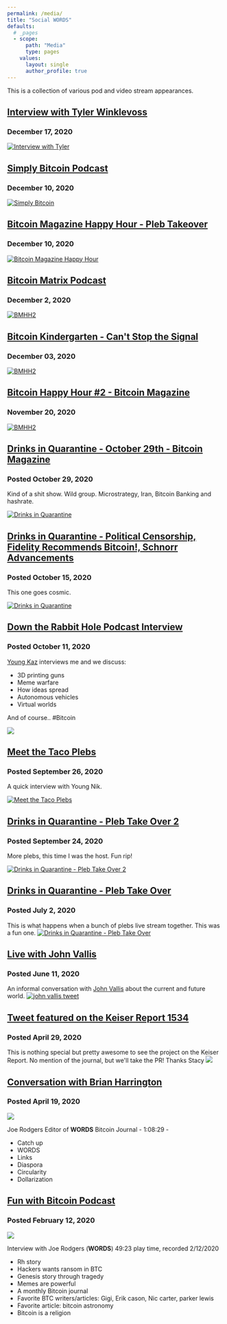 ```yaml
---
permalink: /media/
title: "Social WORDS"
defaults:
  # _pages
  - scope:
      path: "Media"
      type: pages
    values:
      layout: single
      author_profile: true
---
```


This is a collection of various pod and video stream appearances.

## [Interview with Tyler Winklevoss](https://www.youtube.com/watch?v=Q1rmdgUnQwU)
### December 17, 2020

[![Interview with Tyler](/assets/images/media/tyler.png)](https://www.youtube.com/watch?v=Q1rmdgUnQwU)


## [Simply Bitcoin Podcast](https://www.youtube.com/watch?v=4u680SH2SLo)
### December 10, 2020

[![Simply Bitcoin](/assets/images/media/simply.png)](https://www.youtube.com/watch?v=4u680SH2SLo)

## [Bitcoin Magazine Happy Hour - Pleb Takeover](https://www.youtube.com/watch?v=Md8kRJsSJ-g)
### December 10, 2020

[![Bitcoin Magazine Happy Hour](/assets/images/media/bmhh121020.png)](https://www.youtube.com/watch?v=Md8kRJsSJ-g)


## [Bitcoin Matrix Podcast](https://podcasts.apple.com/us/podcast/joe-rodgers-3d-printing-guns-bitcoin/id1534519469?i=1000501072349)
### December 2, 2020

[![BMHH2](/assets/images/media/btcmatrix.jpg)](https://podcasts.apple.com/us/podcast/joe-rodgers-3d-printing-guns-bitcoin/id1534519469?i=1000501072349)

## [Bitcoin Kindergarten - Can't Stop the Signal](https://www.youtube.com/watch?v=mwoLJ6NGpXk)
### December 03, 2020

[![BMHH2](/assets/images/media/btck.png)](https://www.youtube.com/watch?v=mwoLJ6NGpXk)

## [Bitcoin Happy Hour #2 - Bitcoin Magazine](https://youtu.be/74lYHt1ztOA)
### November 20, 2020

[![BMHH2](/assets/images/media/bmhh2.png)](https://youtu.be/74lYHt1ztOA)

## [Drinks in Quarantine - October 29th - Bitcoin Magazine](https://www.youtube.com/watch?v=vwXt3qRhhwI)
### Posted October 29, 2020
Kind of a shit show. Wild group. Microstrategy, Iran, Bitcoin Banking and hashrate.

[![Drinks in Quarantine ](/assets/images/media/diq4.png)](https://www.youtube.com/watch?v=vwXt3qRhhwI)


## [Drinks in Quarantine - Political Censorship, Fidelity Recommends Bitcoin!, Schnorr Advancements](https://www.youtube.com/watch?v=5LPxqa-vcgs)
### Posted October 15, 2020
This one goes cosmic. 

[![Drinks in Quarantine ](/assets/images/media/diq3.png)](https://www.youtube.com/watch?v=5LPxqa-vcgs)

## [Down the Rabbit Hole Podcast Interview](https://anchor.fm/dtrhole/episodes/DTRH8---Sovereignty-through-Technology-with-Joe-Rodgers-ektbc3)
### Posted October 11, 2020
[Young Kaz](https://twitter.com/btcbycko) interviews me and we discuss:
- 3D printing guns
- Meme warfare
- How ideas spread
- Autonomous vehicles 
- Virtual worlds

And of course.. #Bitcoin

[![](/assets/images/media/dtrh.png)](https://anchor.fm/dtrhole/episodes/DTRH8---Sovereignty-through-Technology-with-Joe-Rodgers-ektbc3)

## [Meet the Taco Plebs](https://www.youtube.com/watch?v=xP9_HQ0vAZ8&t=9s)
### Posted September 26, 2020
A quick interview with Young Nik. 

[![Meet the Taco Plebs](/assets/images/media/meet-the-plebs.png)](https://www.youtube.com/watch?v=xP9_HQ0vAZ8&t=9s)

## [Drinks in Quarantine - Pleb Take Over 2](https://www.youtube.com/watch?v=QwfoEpOjmTA)
### Posted September 24, 2020
More plebs, this time I was the host. Fun rip!

[![Drinks in Quarantine - Pleb Take Over 2](/assets/images/media/diq2.png)](https://www.youtube.com/watch?v=QwfoEpOjmTA)

## [Drinks in Quarantine - Pleb Take Over](https://www.youtube.com/watch?v=Xnk93WfGvNE)
### Posted July 2, 2020
This is what happens when a bunch of plebs live stream together. This was a fun one. 
[![Drinks in Quarantine - Pleb Take Over](/assets/images/media/diq.png)](https://www.youtube.com/watch?v=Xnk93WfGvNE)

## [Live with John Vallis](https://twitter.com/johnkvallis/status/1271256915075428352)
### Posted June 11, 2020
An informal conversation with [John Vallis](https://twitter.com/johnkvallis) about the current and future world.
[![john vallis tweet](/assets/images/media/jv1.png)](https://twitter.com/johnkvallis/status/1271256915075428352)

## [Tweet featured on the Keiser Report 1534](https://youtu.be/x9owXLhsg-0?t=561)
### Posted April 29, 2020
This is nothing special but pretty awesome to see the project on the Keiser Report. No mention of the journal, but we'll take the PR! Thanks Stacy
[![](/assets/images/media/keiser-report.png)](https://youtu.be/x9owXLhsg-0?t=560)

## [Conversation with Brian Harrington](https://youtu.be/rMTVUMXcuL8)
### Posted April 19, 2020
[![](/assets/images/media/brianharrington.png)](https://youtu.be/rMTVUMXcuL8?t=1)

Joe Rodgers Editor of **WORDS** Bitcoin Journal - 1:08:29 - 
* Catch up 
* WORDS
* Links
* Diaspora
* Circularity
* Dollarization

## [Fun with Bitcoin Podcast](https://anchor.fm/funwithbitcoin/episodes/Interview-with-Joe-Rodgers-WORDS-eapkfi)
### Posted February 12, 2020
[![](/assets/images/media/fwb.png)](https://anchor.fm/funwithbitcoin/episodes/Interview-with-Joe-Rodgers-WORDS-eapkfi)

Interview with Joe Rodgers (**WORDS**)	49:23 play time, recorded	2/12/2020	
* Rh story 
* Hackers wants ransom in BTC 
* Genesis story through tragedy 
* Memes are powerful 
* A monthly Bitcoin journal 
* Favorite BTC writers/articles: Gigi, Erik cason, Nic carter, parker lewis 
* Favorite article: bitcoin astronomy 
* Bitcoin is a religion 
